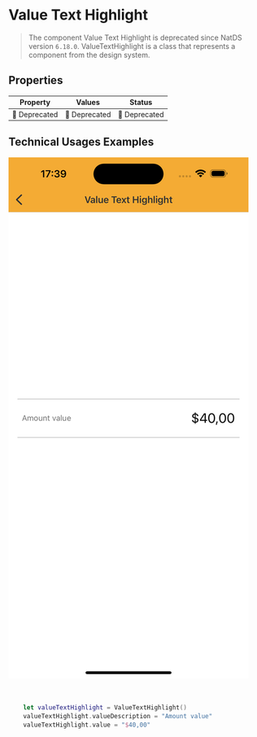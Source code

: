 # Value Text Highlight
>  The component Value Text Highlight is deprecated since NatDS version `6.18.0`. 
> ValueTextHighlight is a class that represents a component from the design system.

## Properties

| Property           | Values                         | Status            |
| --------------     | -------------------------      | ----------------- |
| 🚨 Deprecated             | 🚨 Deprecated                         | 🚨 Deprecated    |



## Technical Usages Examples

![](./images/valuetexthighlight.png)

<br>

```swift
    let valueTextHighlight = ValueTextHighlight()
    valueTextHighlight.valueDescription = "Amount value"
    valueTextHighlight.value = "$40,00"
```
